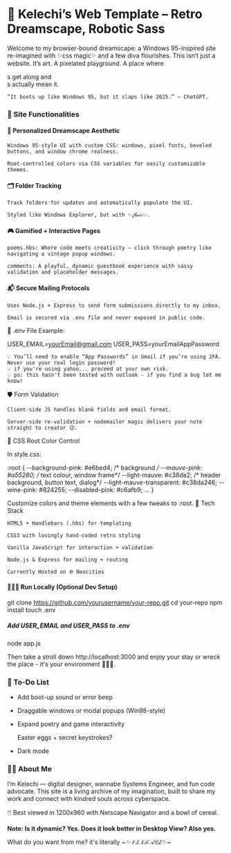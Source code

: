 # 💾 Kelechi’s Web Template – Retro Dreamscape, Robotic Sass

Welcome to my browser-bound dreamscape: a Windows 95-inspired site re-imagined with ✨css magic✨ and a few diva flourishes. This isn’t just a website. It’s art. A pixelated playground. 
A place where <div>s get along and <form>s actually mean it.

    “It boots up like Windows 95, but it slaps like 2025.” – ChatGPT.

### 🧰 Site Functionalities
#### 🌈 Personalized Dreamscape Aesthetic

    Windows 95-style UI with custom CSS: windows, pixel fonts, beveled buttons, and window chrome realness.

    Root-controlled colors via CSS variables for easily customizable themes.

#### 🗂️ Folder Tracking

    Track folders for updates and automatically populate the UI.

    Styled like Windows Explorer, but with ✨𝒻𝓁𝒶𝒾𝓇✨.

#### 🎮 Gamified + Interactive Pages

    poems.hbs: Where code meets creativity — click through poetry like navigating a vintage popup windows.

    comments: A playful, dynamic guestbook experience with sassy validation and placeholder messages.

<!-- #### 💅 UI Interactions with 𝓅𝑒𝓇𝓈𝑜𝓃𝒶𝓁𝒾𝓉𝓎

    Mouseovers, retro tooltips, exaggerated alert boxes, and reset buttons that talk back. Don’t be surprised if your form fields throw some side-eye. -->

#### 📬 Secure Mailing Protocols

    Uses Node.js + Express to send form submissions directly to my inbox.

    Email is secured via .env file and never exposed in public code.

📁 .env File Example:

USER_EMAIL=yourEmail@gmail.com
USER_PASS=yourEmailAppPassword

    💡 You’ll need to enable “App Passwords” in Gmail if you’re using 2FA. Never use your real login password!
    💡 if you're using yahoo... proceed at your own risk.
    💡 ps: this hasn't been tested with outlook - if you find a bug let me know!

🛡️ Form Validation

    Client-side JS handles blank fields and email format.

    Server-side re-validation + nodemailer magic delivers your note straight to creator 😉.

🎨 CSS Root Color Control

In style.css:

:root {
  --background-pink: #e6bed4;  /* background */
  --mauve-pink: #a55280; /* text colour, window frame*/
  --light-mauve: #c38da2; /* header background, button text, dialog*/
  --light-mauve-transparent: #c38da246;
  --wine-pink: #824255;
  --disabled-pink: #c6afb9;
  ...
}

Customize colors and theme elements with a few tweaks to :root.
🧪 Tech Stack

    HTML5 + Handlebars (.hbs) for templating

    CSS3 with lovingly hand-coded retro styling

    Vanilla JavaScript for interaction + validation

    Node.js & Express for mailing + routing

    Currently Hosted on 🌐 Neocities


#### 🧙🏽‍♀️ Run Locally (Optional Dev Setup)

git clone https://github.com/yourusername/your-repo.git
cd your-repo
npm install
touch .env
##### Add USER_EMAIL and USER_PASS to .env
node app.js

Then take a stroll down http://localhost:3000 and enjoy your stay or wreck the place - it's your environment 🤷🏾‍♀️.


### 🚧 To-Do List

- Add boot-up sound or error beep

- Draggable windows or modal popups (Win98-style)

- Expand poetry and game interactivity

    Easter eggs + secret keystrokes?
    
- Dark mode

### 👋🏾 About Me

I’m Kelechi — digital designer, wannabe Systems Engineer, and fun code advocate.
This site is a living archive of my imagination, built to share my work and connect with kindred souls across cyberspace.

🖱️ Best viewed in 1200x960 with Netscape Navigator and a bowl of cereal.


**Note: Is it dynamic? Yes. Does it look better in Desktop View? Also yes.**

What do you want from me? it's literally _~✨𝒱𝐼𝒩𝒯𝒜𝒢𝐸✨~_